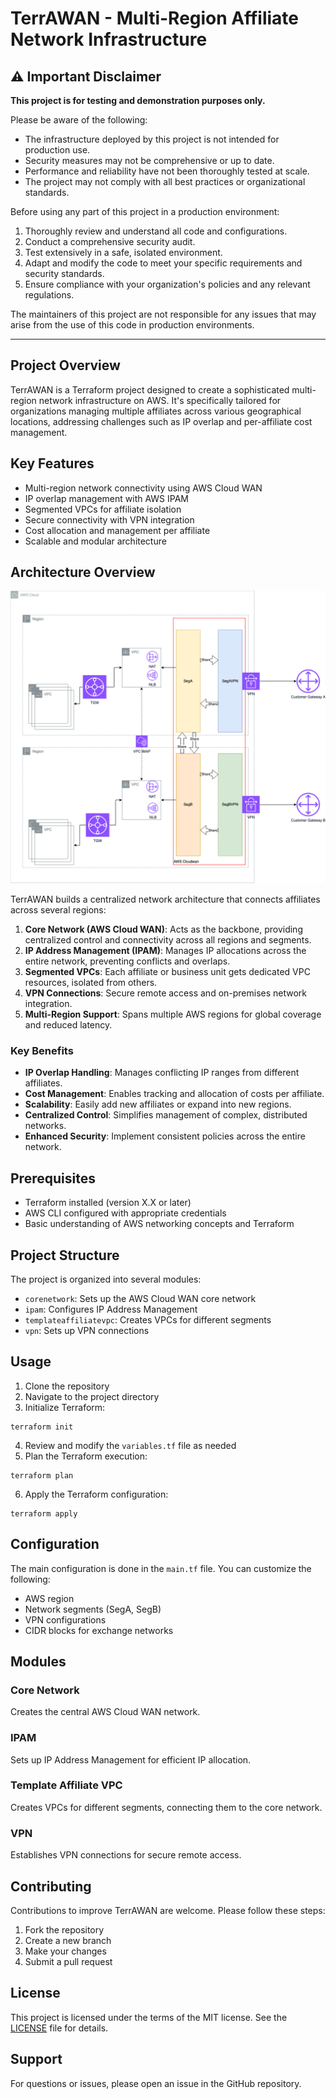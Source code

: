 # TerrAWAN - Multi-Region Affiliate Network Infrastructure

## ⚠️ Important Disclaimer

**This project is for testing and demonstration purposes only.**

Please be aware of the following:

- The infrastructure deployed by this project is not intended for production use.
- Security measures may not be comprehensive or up to date.
- Performance and reliability have not been thoroughly tested at scale.
- The project may not comply with all best practices or organizational standards.

Before using any part of this project in a production environment:

1. Thoroughly review and understand all code and configurations.
2. Conduct a comprehensive security audit.
3. Test extensively in a safe, isolated environment.
4. Adapt and modify the code to meet your specific requirements and security standards.
5. Ensure compliance with your organization's policies and any relevant regulations.

The maintainers of this project are not responsible for any issues that may arise from the use of this code in production environments.

---


## Project Overview

TerrAWAN is a Terraform project designed to create a sophisticated multi-region network infrastructure on AWS. It's specifically tailored for organizations managing multiple affiliates across various geographical locations, addressing challenges such as IP overlap and per-affiliate cost management.

## Key Features

- Multi-region network connectivity using AWS Cloud WAN
- IP overlap management with AWS IPAM
- Segmented VPCs for affiliate isolation
- Secure connectivity with VPN integration
- Cost allocation and management per affiliate
- Scalable and modular architecture

## Architecture Overview

![TerrAWAN Architecture Overview](img/overall.png)

TerrAWAN builds a centralized network architecture that connects affiliates across several regions:

1. **Core Network (AWS Cloud WAN)**: Acts as the backbone, providing centralized control and connectivity across all regions and segments.
2. **IP Address Management (IPAM)**: Manages IP allocations across the entire network, preventing conflicts and overlaps.
3. **Segmented VPCs**: Each affiliate or business unit gets dedicated VPC resources, isolated from others.
4. **VPN Connections**: Secure remote access and on-premises network integration.
5. **Multi-Region Support**: Spans multiple AWS regions for global coverage and reduced latency.

### Key Benefits

- **IP Overlap Handling**: Manages conflicting IP ranges from different affiliates.
- **Cost Management**: Enables tracking and allocation of costs per affiliate.
- **Scalability**: Easily add new affiliates or expand into new regions.
- **Centralized Control**: Simplifies management of complex, distributed networks.
- **Enhanced Security**: Implement consistent policies across the entire network.

## Prerequisites

- Terraform installed (version X.X or later)
- AWS CLI configured with appropriate credentials
- Basic understanding of AWS networking concepts and Terraform

## Project Structure

The project is organized into several modules:

- `corenetwork`: Sets up the AWS Cloud WAN core network
- `ipam`: Configures IP Address Management
- `templateaffiliatevpc`: Creates VPCs for different segments
- `vpn`: Sets up VPN connections

## Usage

1. Clone the repository
2. Navigate to the project directory
3. Initialize Terraform:
```
terraform init
```
4. Review and modify the `variables.tf` file as needed
5. Plan the Terraform execution:
```
terraform plan
```
6. Apply the Terraform configuration:
```
terraform apply
```

## Configuration

The main configuration is done in the `main.tf` file. You can customize the following:

- AWS region
- Network segments (SegA, SegB)
- VPN configurations
- CIDR blocks for exchange networks

## Modules

### Core Network
Creates the central AWS Cloud WAN network.

### IPAM
Sets up IP Address Management for efficient IP allocation.

### Template Affiliate VPC
Creates VPCs for different segments, connecting them to the core network.

### VPN
Establishes VPN connections for secure remote access.

## Contributing

Contributions to improve TerrAWAN are welcome. Please follow these steps:

1. Fork the repository
2. Create a new branch
3. Make your changes
4. Submit a pull request

## License

This project is licensed under the terms of the MIT license. See the [LICENSE](LICENSE) file for details.

## Support

For questions or issues, please open an issue in the GitHub repository.
